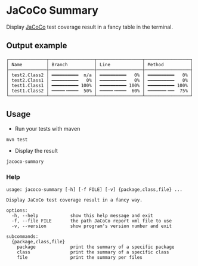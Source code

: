 # JaCoCo Summary

Display [JaCoCo](https://www.jacoco.org/jacoco/) test coverage result in a fancy
table in the terminal.

## Output example

```
┌──────────────┬─────────────────┬─────────────────┬─────────────────┐
│ Name         │ Branch          │ Line            │ Method          │
├──────────────┼─────────────────┼─────────────────┼─────────────────┤
│ test2.Class2 │ ━━━━━━━━━━  n/a │ ━━━━━━━━━━   0% │ ━━━━━━━━━━   0% │
│ test2.Class1 │ ━━━━━━━━━━   0% │ ━━━━━━━━━━   0% │ ━━━━━━━━━━   0% │
│ test1.Class1 │ ━━━━━━━━━━ 100% │ ━━━━━━━━━━ 100% │ ━━━━━━━━━━ 100% │
│ test1.Class2 │ ━━━━━╺━━━━  50% │ ━━━━━╺━━━━  60% │ ━━━━━━━╺━━  75% │
└──────────────┴─────────────────┴─────────────────┴─────────────────┘
```

## Usage

- Run your tests with maven

```sh
mvn test
```

- Display the result

```sh
jacoco-summary
```

### Help

```
usage: jacoco-summary [-h] [-f FILE] [-v] {package,class,file} ...

Display JaCoCo test coverage result in a fancy way.

options:
  -h, --help            show this help message and exit
  -f, --file FILE       the path JaCoCo report xml file to use
  -v, --version         show program's version number and exit

subcommands:
  {package,class,file}
    package             print the summary of a specific package
    class               print the summary of a specific class
    file                print the summary per files
```
